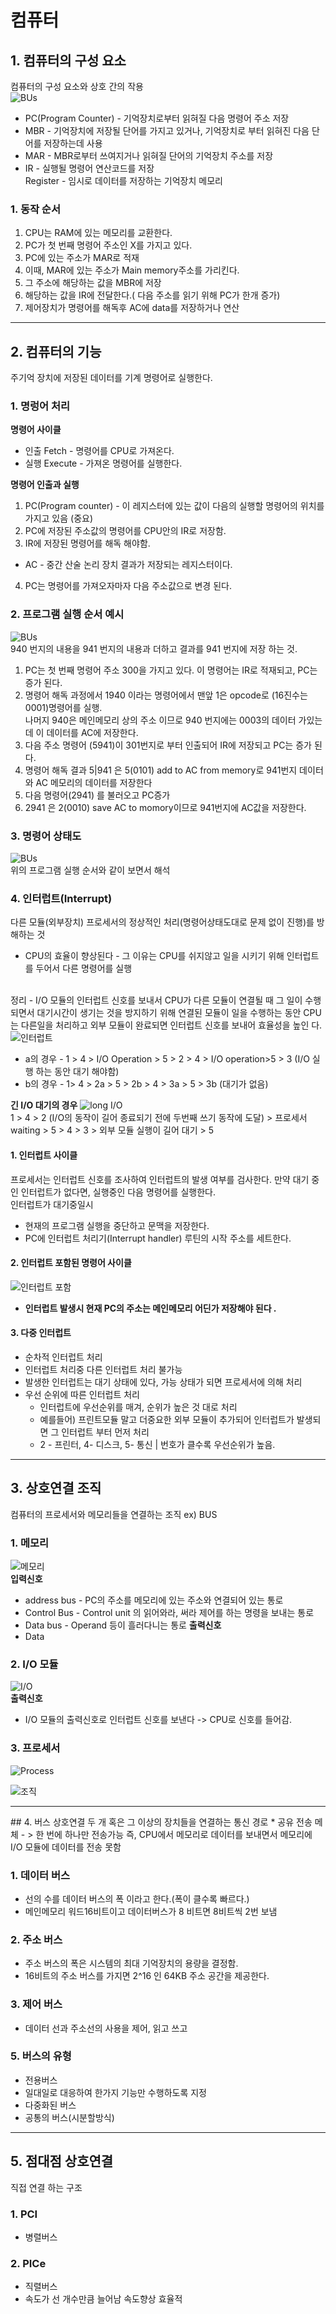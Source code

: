 # 컴퓨터 

## 1. 컴퓨터의 구성 요소
컴퓨터의 구성 요소와 상호 간의 작용<br>
![BUs](./Image/2/1.JPG)
* PC(Program Counter) - 기억장치로부터 읽혀질 다음 명령어 주소 저장
* MBR - 기억장치에 저장될 단어를 가지고 있거나, 기억장치로 부터 읽혀진 다음 단어를 저장하는데 사용
* MAR - MBR로부터 쓰여지거나 읽혀질 단어의 기억장치 주소를 저장
* IR - 실행될 명령어 연산코드를 저장<br>
<a>Register - 임시로 데이터를 저장하는 기억장치 메모리</a>
### 1. 동작 순서
1. CPU는 RAM에 있는 메모리를 교환한다.
1. PC가 첫 번째 명령어 주소인 X를 가지고 있다.
1. PC에 있는 주소가 MAR로 적재
1. 이때, MAR에 있는 주소가 Main memory주소를 가리킨다.
1. 그 주소에 해당하는 값을 MBR에 저장
1. 해당하는 값을 IR에 전달한다.( 다음 주소를 읽기 위해 PC가 한개 증가)
1. 제어장치가 명령어를 해독후 AC에 data를 저장하거나 연산

<hr>

## 2. 컴퓨터의 기능
주기억 장치에 저장된 데이터를 기계 명령어로 실행한다.

### 1. 명렁어 처리
**명령어 사이클**
* 인출 Fetch - 명령어를 CPU로 가져온다.
* 실행 Execute - 가져온 명령어를 실행한다.

**명령어 인출과 실행**
1. PC(Program counter) - 이 레지스터에 있는 값이 다음의 실행할 명령어의 위치를 가지고 있음 (중요)
2. PC에 저장된 주소값의 명령어를 CPU안의 IR로 저장함.
3. IR에 저장된 명령어를 해독 해야함.
* AC - 중간 산술 논리 장치 결과가 저장되는 레지스터이다.
4. PC는 명령어를 가져오자마자 다음 주소값으로 변경 된다.

### 2. 프로그램 실행 순서 예시
![BUs](./Image/2/2.JPG)<br>
940 번지의 내용을 941 번지의 내용과 더하고 결과를 941 번지에 저장 하는 것.
1. PC는 첫 번째 명령어 주소 300을 가지고 있다. 이 명령어는 IR로 적재되고, PC는 증가 된다.
2. 명령어 해독 과정에서 1940 이라는 명령어에서 맨앞 1은 opcode로 (16진수는 0001)명령어를 실행.<br>나머지 940은 메인메모리 상의 주소 이므로 940 번지에는 0003의 데이터 가있는데 이 데이터를 AC에 저장한다.
3. 다음 주소 명령어 (5941)이 301번지로 부터 인출되어 IR에 저장되고 PC는 증가 된다.
4. 명령어 해독 결과 5|941 은 5(0101) add to AC from memory로 941번지 데이터와 AC 메모리의 데이터를 저장한다
5. 다음 명령어(2941) 를 불러오고 PC증가
6. 2941 은 2(0010) save AC to momory이므로 941번지에 AC값을 저장한다.

### 3. 명령어 상태도
![BUs](./Image/2/3.JPG)<br>
위의 프로그램 실행 순서와 같이 보면서 해석

### 4. 인터럽트(Interrupt)
다른 모듈(외부장치) 프로세서의 정상적인 처리(명령어상태도대로 문제 없이 진행)를 방해하는 것
* CPU의 효율이 향상된다 - 그 이유는 CPU를 쉬지않고 일을 시키기 위해 인터럽트를 두어서 다른 명령어를 실행

<br>정리 - I/O 모듈의 인터럽트 신호를 보내서 CPU가 다른 모듈이 연결될 때 그 일이 수행되면서 대기시간이 생기는 것을 방지하기 위해 연결된 모듈이 일을 수행하는 동안 CPU는 다른일을 처리하고 외부 모듈이 완료되면 인터럽트 신호를 보내어 효율성을 높인 다.<br>
![인터럽트 ](./Image/2/4.JPG)<br>

* a의 경우 - 1 > 4 > I/O Operation > 5 > 2 > 4 > I/O operation>5 > 3 (I/O 실행 하는 동안 대기 해야함) 
* b의 경우 - 1> 4 > 2a > 5 > 2b > 4 > 3a > 5 > 3b (대기가 없음)

**긴 I/O 대기의 경우**
![long I/O](./Image/2/5.JPG)<br>
1 > 4 > 2 (I/O의 동작이 길어 종료되기 전에 두번째 쓰기 동작에 도달) > 프로세서 waiting > 5 > 4 > 3 > 외부 모듈 실행이 길어 대기 > 5

#### 1. 인터럽트 사이클
프로세서는 인터럽트 신호를 조사하여 인터럽트의 발생 여부를 검사한다. 만약 대기 중인 인터럽트가 없다면, 실행중인 다음 명령어를 실행한다.
<br> 인터럽트가 대기중일시
* 현재의 프로그램 실행을 중단하고 문맥을 저장한다.
* PC에 인터럽트 처리기(Interrupt handler) 루틴의 시작 주소를 세트한다.

#### 2. 인터럽트 포함된 명령어 사이클
![인터럽트 포함](./Image/2/6.JPG)<br>

* **인터럽트 발생시 현재 PC의 주소는 메인메모리 어딘가 저장해야 된다 .**

#### 3. 다중 인터럽트
 * 순차적 인터럽트 처리
  * 인터럽트 처리중 다른 인터럽트 처리 불가능
  * 발생한 인터럽트는 대기 상태에 있다, 가능 상태가 되면 프로세서에 의해 처리
* 우선 순위에 따른 인터럽트 처리
  * 인터럽트에 우선순위를 매겨, 순위가 높은 것 대로 처리
  * 예를들어) 프린트모듈 말고 더중요한 외부 모듈이 추가되어 인터럽트가 발생되면 그 인터럽트 부터 먼저 처리
  * 2 - 프린터, 4- 디스크, 5- 통신 | 번호가 클수록 우선순위가 높음.
  
<hr>

## 3. 상호연결 조직
컴퓨터의 프로세서와 메모리들을 연결하는 조직 ex) BUS

### 1. 메모리
![메모리](./Image/2/7.JPG)<br>
**입력신호**
* address bus - PC의 주소를 메모리에 있는 주소와 연결되어 있는 통로
* Control Bus - Control unit 의 읽어와라, 써라 제어를 하는 명령을 보내는 통로
* Data bus - Operand 등이 흘러다니는 통로
**출력신호**  
* Data

### 2. I/O 모듈
![I/O](./Image/2/8.JPG)<br>
**출력신호**
* I/O 모듈의 출력신호로 인터럽트 신호를 보낸다 -> CPU로 신호를 들어감.
### 3. 프로세서
![Process](./Image/2/9.JPG)<br>

![조직](./Image/2/10.JPG)<br>

<hr>
## 4. 버스 상호연결
두 개 혹은 그 이상의 장치들을 연결하는 통신 경로
* 공유 전송 메체 - > 한 번에 하나만 전송가능 즉, CPU에서 메모리로 데이터를 보내면서 메모리에 I/O 모듈에 데이터를 전송 못함

### 1. 데이터 버스
* 선의 수를 데이터 버스의 폭 이라고 한다.(폭이 클수록 빠르다.)
* 메인메모리 워드16비트이고 데이터버스가 8 비트면  8비트씩 2번 보냄

### 2. 주소 버스
* 주소 버스의 폭은 시스템의 최대 기억장치의 용량을 결정함. 
* 16비트의 주소 버스를 가지면 2^16 인 64KB 주소 공간을 제공한다.

### 3. 제어 버스
* 데이터 선과 주소선의 사용을 제어, 읽고 쓰고

### 5. 버스의 유형
* 전용버스
 * 일대일로 대응하여 한가지 기능만 수행하도록 지정
* 다중화된 버스
 * 공통의 버스(시분할방식)
 
 <hr>
 
## 5. 점대점 상호연결
직접 연결 하는 구조

### 1. PCI
 * 병렬버스 
### 2. PICe
 * 직렬버스 
 * 속도가 선 개수만큼 늘어남 속도향상 효율적
